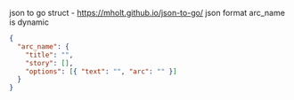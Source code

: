 json to go struct - https://mholt.github.io/json-to-go/
json format
arc_name is dynamic

```json
{
  "arc_name": {
    "title": "",
    "story": [],
    "options": [{ "text": "", "arc": "" }]
  }
}
```
